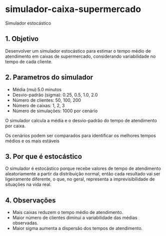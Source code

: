 # simulador-caixa-supermercado

Simulador estocástico


## 1. Objetivo
Desenvolver um simulador estocástico para estimar o tempo médio de atendimento em caixas de supermercado, considerando variabilidade no tempo de cada cliente.


## 2. Parametros do simulador

- Média (mu):5.0 minutos
- Desvio-padrão (sigma): 0.25, 0.5, 1.0, 2.0
- Número de clientes: 50, 100, 200
- Número de caixas: 1, 2, 3
- Número de simulações: 1000 por cenário

O simulador calcula a média e o desvio-padrão do tempo de atendimento por caixa.

Os cenários podem ser comparados para identificar os melhores tempos médios e os mais estáveis


## 3. Por que é estocástico
   
O simulador é estocástico porque recebe valores de tempo de atendimento aleatoriamente a partir da distribuição normal, então cada resultado vai ser ligeiramente diferente, o que, no geral, representa a imprevisibilidade de situações na vida real.


## 4. Observações
- Mais caixas reduzem o tempo médio de atendimento.
- Maior número de clientes diminui a variabilidade das médias observadas.
- Maior sigma aumenta a dispersão dos tempos de atendimento.
